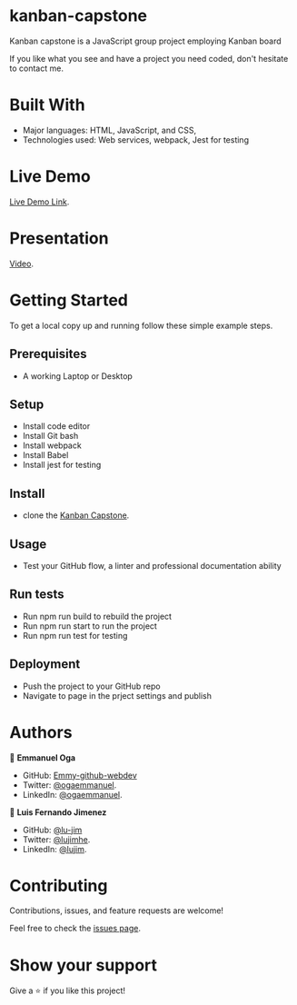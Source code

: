 # kanban-capstone

Kanban capstone is a JavaScript group project employing Kanban board


If you like what you see and have a project you need coded, don't hesitate to contact me.



# Built With


- Major languages: HTML, JavaScript, and CSS,
- Technologies used: Web services, webpack, Jest for testing


# Live Demo

[Live Demo Link](https://emmy-github-webdev.github.io/kanban-capstone/dist/).

# Presentation

[Video](https://www.loom.com/share/8912312a029f453398a27e478ff1c18c).

# Getting Started


To get a local copy up and running follow these simple example steps.

## Prerequisites
- A working Laptop or Desktop
## Setup
- Install code editor
- Install Git bash
- Install webpack
- Install Babel
- Install jest for testing
## Install
- clone the [Kanban Capstone](https://github.com/Emmy-github-webdev/kanban-capstone).
## Usage
- Test your GitHub flow, a linter and professional documentation ability
## Run tests
- Run npm run build to rebuild the project
- Run npm run start to run the project
- Run npm run test for testing
## Deployment
- Push the project to your GitHub repo
- Navigate to page in the prject settings and publish
# Authors
👤 **Emmanuel Oga**
- GitHub: [Emmy-github-webdev](https://github.com/Emmy-github-webdev)
- Twitter: [@ogaemmanuel](https://twitter.com/OgaemmanuelOga).
- LinkedIn: [@ogaemmanuel](https://www.linkedin.com/in/emmanuel-oga-16171584/).

👤 **Luis Fernando Jimenez**
- GitHub: [@lu-jim](https://github.com/Emmy-github-webdev)
- Twitter: [@lujimhe](https://twitter.com/OgaemmanuelOga).
- LinkedIn: [@lujim](https://www.linkedin.com/in/emmanuel-oga-16171584/).

# Contributing

Contributions, issues, and feature requests are welcome!

Feel free to check the [issues page](https://github.com/Emmy-github-webdev/kanban-capstone/issues).

# Show your support

Give a :star: if you like this project!

